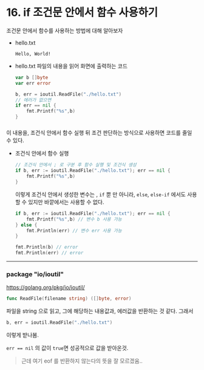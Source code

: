 # 16. if 조건문 안에서 함수 사용하기

조건문 안에서 함수를 사용하는 방법에 대해 알아보자 

- hello.txt

  ```
  Hello, World! 
  ```

- hello.txt 파일의 내용을 읽어 화면에 출력하는 코드

  ```go
  var b []byte
  var err error
  
  b, err = ioutil.ReadFile("./hello.txt")
  // 에러가 없으면 
  if err == nil {
      fmt.Printf("%s",b)
  }
  ```

  ##### 

이 내용을, 조건식 안에서 함수 실행 뒤 조건 판단하는 방식으로 사용하면 코드를 줄일 수 있다.



- 조건식 안에서 함수 실행 

  ```go
  // 조건식 안에서 ; 로 구분 후 함수 실행 및 조건식 생성 
  if b, err := ioutil.ReadFile("./hello.txt"); err == nil {
      fmt.Printf("%s",b)
  }
  ```

  이렇게 조건식 안에서 생성한 변수는 , `if` 뿐 만 아니라, `else`, `else-if` 에서도 사용할 수 있지만 바깥에서는 사용할 수 없다. 

  ```go
  if b, err := ioutil.ReadFile("./hello.txt"); err == nil {
      fmt.Printf("%s",b) // 변수 b 사용 가능
  } else {
      fmt.Println(err) // 변수 err 사용 가능 
  }
  
  fmt.Println(b) // error
  fmt.Println(err) // error
  ```



------

### package "io/ioutil"

https://golang.org/pkg/io/ioutil/

```go
func ReadFile(filename string) ([]byte, error)
```

파일을 string 으로 읽고, 그에 해당하는 내용값과, 에러값을 반환하는 것 같다. 그래서 

```go
b, err = ioutil.ReadFile("./hello.txt")
```

이렇게 받나봄.

`err == nil` 의 값이 `true`면 성공적으로 값을 받아온것. 

> 근데 여기 eof 를 반환하지 않는다의 뜻을 잘 모르겠움..

